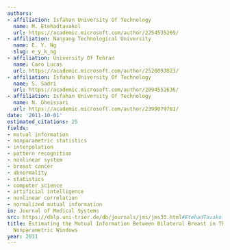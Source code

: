```yaml
---
authors:
- affiliation: Isfahan University Of Technology
  name: M. Etehadtavakol
  url: https://academic.microsoft.com/author/2254535269/
- affiliation: Nanyang Technological University
  name: E. Y. Ng
  slug: e_y_k_ng
- affiliation: University Of Tehran
  name: Caro Lucas
  url: https://academic.microsoft.com/author/2526093823/
- affiliation: Isfahan University Of Technology
  name: S. Sadri
  url: https://academic.microsoft.com/author/2094552636/
- affiliation: Isfahan University Of Technology
  name: N. Gheissari
  url: https://academic.microsoft.com/author/2399079781/
date: '2011-10-01'
estimated_citations: 25
fields:
- mutual information
- nonparametric statistics
- interpolation
- pattern recognition
- nonlinear system
- breast cancer
- abnormality
- statistics
- computer science
- artificial intelligence
- nonlinear correlation
- normalized mutual information
in: Journal of Medical Systems
src: https://dblp.uni-trier.de/db/journals/jms/jms35.html#EtehadTavakolNLSG11
title: Estimating the Mutual Information Between Bilateral Breast in Thermograms Using
  Nonparametric Windows
year: 2011
---
```


